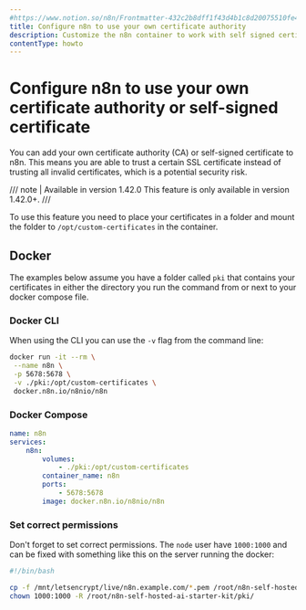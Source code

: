 ```yaml
---
#https://www.notion.so/n8n/Frontmatter-432c2b8dff1f43d4b1c8d20075510fe4
title: Configure n8n to use your own certificate authority
description: Customize the n8n container to work with self signed certificates when connecting to services.
contentType: howto
---
```


# Configure n8n to use your own certificate authority or self-signed certificate

You can add your own certificate authority (CA) or self-signed certificate to n8n. This means you are able to trust a certain SSL certificate instead of trusting all invalid certificates, which is a potential security risk.

/// note | Available in version 1.42.0
This feature is only available in version 1.42.0+.
///

To use this feature you need to place your certificates in a folder and mount the folder to `/opt/custom-certificates` in the container.

## Docker

The examples below assume you have a folder called `pki` that contains your certificates in either the directory you run the command from or next to your docker compose file.

### Docker CLI
When using the CLI you can use the `-v` flag from the command line:

```bash
docker run -it --rm \
 --name n8n \
 -p 5678:5678 \
 -v ./pki:/opt/custom-certificates \
 docker.n8n.io/n8nio/n8n
```

### Docker Compose

```yaml
name: n8n
services:
    n8n:
        volumes:
            - ./pki:/opt/custom-certificates
        container_name: n8n
        ports:
            - 5678:5678
        image: docker.n8n.io/n8nio/n8n
```

### Set correct permissions

Don't forget to set correct permissions. The `node` user have `1000:1000` and can be fixed with something like this on the server running the docker:

```bash
#!/bin/bash

cp -f /mnt/letsencrypt/live/n8n.example.com/*.pem /root/n8n-self-hosted-ai-starter-kit/pki/
chown 1000:1000 -R /root/n8n-self-hosted-ai-starter-kit/pki/
```
